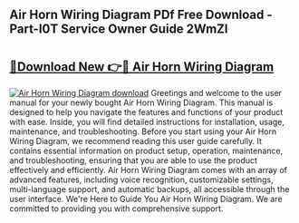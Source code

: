 ## Air Horn Wiring Diagram PDf Free Download - Part-I0T Service Owner Guide 2WmZl

# <h2><a href="http://dfukm7.blite.top/?on=Air+Horn+Wiring+Diagram">🔗Download New 👉🔴 Air Horn Wiring Diagram</a></h2>

[![Air Horn Wiring Diagram download](https://i.imgur.com/lujVjoI.png)](http://dfukm7.blite.top/?on=Air+Horn+Wiring+Diagram)
Greetings and welcome to the user manual for your newly bought Air Horn Wiring Diagram. This manual is designed to help you navigate the features and functions of your product with ease. Inside, you will find detailed instructions for installation, usage, maintenance, and troubleshooting. Before you start using your Air Horn Wiring Diagram, we recommend reading this user guide carefully. It contains essential information on product setup, operation, maintenance, and troubleshooting, ensuring that you are able to use the product effectively and efficiently. Air Horn Wiring Diagram comes with an array of advanced features, including voice recognition, customizable settings, multi-language support, and automatic backups, all accessible through the user interface. We're Here to Guide You Air Horn Wiring Diagram. We are committed to providing you with comprehensive support.
